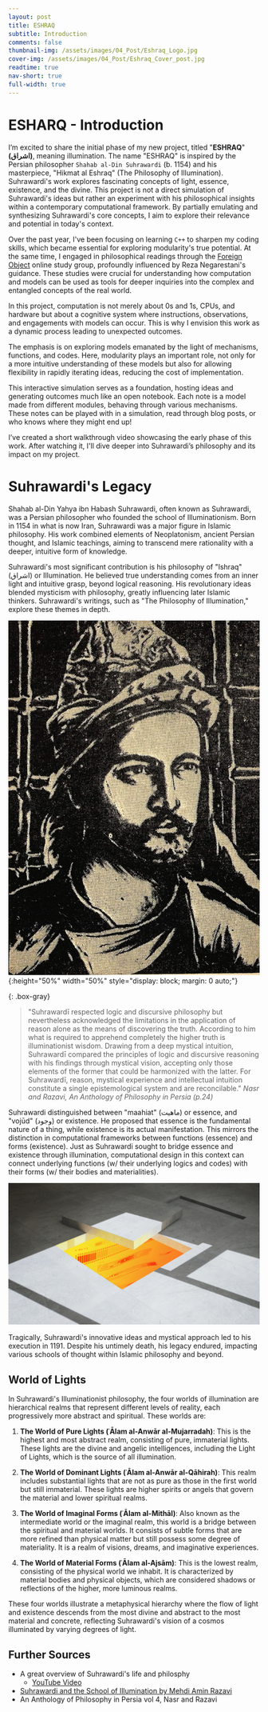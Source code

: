 ```yaml
---
layout: post
title: ESHRAQ
subtitle: Introduction
comments: false
thumbnail-img: /assets/images/04_Post/Eshraq_Logo.jpg
cover-img: /assets/images/04_Post/Eshraq_Cover_post.jpg
readtime: true
nav-short: true
full-width: true
---
```


# ESHARQ - Introduction
I’m excited to share the initial phase of my new project, titled "**ESHRAQ**" <span class="farsi"><strong>(اشراق)</strong></span>, meaning illumination. The name "ESHRAQ" is inspired by the Persian philosopher `Shahab al-Din Suhrawardi` (b. 1154) and his masterpiece, "Hikmat al Eshraq" (The Philosophy of Illumination). Suhrawardi's work explores fascinating concepts of light, essence, existence, and the divine. This project is not a direct simulation of Suhrawardi's ideas but rather an experiment with his philosophical insights within a contemporary computational framework. By partially emulating and synthesizing Suhrawardi's core concepts, I aim to explore their relevance and potential in today's context.  

Over the past year, I've been focusing on learning `C++` to sharpen my coding skills, which became essential for exploring modularity's true potential. At the same time, I engaged in philosophical readings through the [Foreign Object](https://www.foreignobjekt.com/post/deep-objekt-0-agency-at-the-computational-turn-sepideh-majidi-and-reza-negarestani-framework-f) online study group, profoundly influenced by Reza Negarestani's guidance. These studies were crucial for understanding how computation and models can be used as tools for deeper inquiries into the complex and entangled concepts of the real world.

In this project, computation is not merely about 0s and 1s, CPUs, and hardware but about a cognitive system where instructions, observations, and engagements with models can occur. This is why I envision this work as a dynamic process leading to unexpected outcomes.

The emphasis is on exploring models emanated by the light of mechanisms, functions, and codes. Here, modularity plays an important role, not only for a more intuitive understanding of these models but also for allowing flexibility in rapidly iterating ideas, reducing the cost of implementation.

This interactive simulation serves as a foundation, hosting ideas and generating outcomes much like an open notebook. Each note is a model made from different modules, behaving through various mechanisms. These notes can be played with in a simulation, read through blog posts, or who knows where they might end up!

I’ve created a short walkthrough video showcasing the early phase of this work. After watching it, I'll dive deeper into Suhrawardi’s philosophy and its impact on my project.



# Suhrawardi's Legacy
Shahab al-Din Yahya ibn Habash Suhrawardi, often known as Suhrawardi, was a Persian philosopher who founded the school of Illuminationism. Born in 1154 in what is now Iran, Suhrawardi was a major figure in Islamic philosophy. His work combined elements of Neoplatonism, ancient Persian thought, and Islamic teachings, aiming to transcend mere rationality with a deeper, intuitive form of knowledge.

Suhrawardi's most significant contribution is his philosophy of "Ishraq" <span class="farsi">(اشراق)</span> or Illumination. He believed true understanding comes from an inner light and intuitive grasp, beyond logical reasoning. His revolutionary ideas blended mysticism with philosophy, greatly influencing later Islamic thinkers. Suhrawardi's writings, such as "The Philosophy of Illumination," explore these themes in depth.

![alt text](/assets/images/04_Post/Suhrawadi_Portrait.png){:height="50%" width="50%" style="display: block; margin: 0 auto;"}

{: .box-gray}
>  "Suhrawardī respected logic and discursive philosophy but nevertheless acknowledged the limitations in the application of reason alone as the means of discovering the truth. According to him what is required to apprehend completely the higher truth is illuminationist wisdom. Drawing from a deep mystical intuition, Suhrawardī compared the principles of logic and discursive reasoning with his findings through mystical vision, accepting only those elements of the former that could be harmonized with the latter. For Suhrawardī, reason, mystical experience and intellectual intuition constitute a single epistemological system and are reconcilable."
*Nasr and Razavi, An Anthology of Philosophy in Persia (p.24)*


Suhrawardi distinguished between "maahiat" <span class="farsi">(ماهیت)</span> or essence, and "vojūd" <span class="farsi">(وجود)</span> or existence. He proposed that essence is the fundamental nature of a thing, while existence is its actual manifestation. This mirrors the distinction in computational frameworks between functions (essence) and forms (existence). Just as Suhrawardi sought to bridge essence and existence through illumination, computational design in this context can connect underlying functions (w/ their underlying logics and codes) with their forms (w/ their bodies and materialities).

<a class="example-image-link" href="\assets\images\04_Post\Eshraq_Cover.jpg" data-lightbox="example-1" data-title="">
    <img class="example-image" src="\assets\images\04_Post\Eshraq_Cover.jpg" alt=""/>
</a>

Tragically, Suhrawardi's innovative ideas and mystical approach led to his execution in 1191. Despite his untimely death, his legacy endured, impacting various schools of thought within Islamic philosophy and beyond.



## World of Lights
In Suhrawardi's Illuminationist philosophy, the four worlds of illumination are hierarchical realms that represent different levels of reality, each progressively more abstract and spiritual. These worlds are:

1. **The World of Pure Lights (ʿĀlam al-Anwār al-Mujarradah)**: This is the highest and most abstract realm, consisting of pure, immaterial lights. These lights are the divine and angelic intelligences, including the Light of Lights, which is the source of all illumination.
    
2. **The World of Dominant Lights (ʿĀlam al-Anwār al-Qāhirah)**: This realm includes substantial lights that are not as pure as those in the first world but still immaterial. These lights are higher spirits or angels that govern the material and lower spiritual realms.
    
3. **The World of Imaginal Forms (ʿĀlam al-Mithāl)**: Also known as the intermediate world or the imaginal realm, this world is a bridge between the spiritual and material worlds. It consists of subtle forms that are more refined than physical matter but still possess some degree of materiality. It is a realm of visions, dreams, and imaginative experiences.
    
4. **The World of Material Forms (ʿĀlam al-Ajsām)**: This is the lowest realm, consisting of the physical world we inhabit. It is characterized by material bodies and physical objects, which are considered shadows or reflections of the higher, more luminous realms.

These four worlds illustrate a metaphysical hierarchy where the flow of light and existence descends from the most divine and abstract to the most material and concrete, reflecting Suhrawardi's vision of a cosmos illuminated by varying degrees of light.

## Further Sources

- A great overview of Suhrawardi's life and philosphy
    - [YouTube Video](https://www.youtube.com/watch?v=XbD8vfzsEHA)
- [Suhrawardi and the School of Illumination by Mehdi Amin Razavi](https://ia801302.us.archive.org/5/items/SuhrawardiAndTheSchoolOfIlluminationByMehdiAminRazavi/Suhrawardi%20and%20the%20School%20of%20Illumination%20by%20Mehdi%20Amin%20Razavi_text.pdf)
- An Anthology of Philosophy in Persia vol 4, Nasr and Razavi

